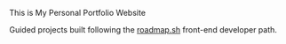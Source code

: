 This is My Personal Portfolio Website


Guided projects built following the [roadmap.sh](https://roadmap.sh/projects/basic-html-website) front-end developer path.
